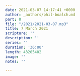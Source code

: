 ```yaml
---
date: 2021-03-07 14:17:41 +0000
author: _authors/phil-boalch.md
part: 0
file: "/2021/2021-03-07.mp3"
title: 7 March 2021
scripture: ''
description: ''
series: ''
duration: '36:00'
length: 43205402
image: ''
notes: ''

---
```


